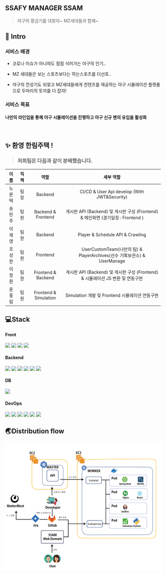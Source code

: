 ## SSAFY MANAGER SSAM
>  야구의 황금기를 대찾자~ MZ세대들과 함께~

## 📌 Intro

### 서비스 배경

- 코로나 이슈가 아니여도 점점 식어가는 야구의 인기..

- MZ 세대들은 보는 스포츠보다는 하는스포츠를 더선호.. 

- 야구의 전성기도 되찾고 MZ세대들에게 컨텐츠를 제공하는 야구 시뮬레이션 플랫폼으로 두마리의 토끼를 다 잡자!

### 서비스 목표

 #### 나만의 라인업을 통해 야구 시뮬레이션을 진행하고 야구 신규 팬의 유입을 활성화 


<br>

## ✨ 환영 한림주택 !

> ### 저희팀은 다음과 같이 분배했습니다.



|  이름  | 직책 |   역할   |               세부 역할                                 |
| :----: | :--: | :------: | :-----------------------------------------------: |
| 노문택 | 팀장 | Backend   |       CI/CD & User Api develop (With JWT&Security)        |
| 송민주 | 팀원 | Backend & Frontend  |       게시판 API (Backend) 및 게시판 구성 (Frontend) & 메인화면 (경기일정 : Frontend ) |
| 이재영 | 팀원 | Backend  | Player & Schedule API & Crawling |
| 조성한 | 팀원 | Frontend  |       UserCustomTeam(나만의 팀) & PlayerArchives(선수 기록보관소) & UserManage     |
| 이정환 | 팀원 | Frontend & Backend | 게시판 API (Backend) 및 게시판 구성 (Frontend) & 시뮬레이션 JS 변환 및 연동구현  |
| 윤홍림 | 팀원 | Frontend & Simulation | Simulation 개발 및 Frontend 시뮬레이션 연동구현 |

## 💻Stack

#### Front

<img src="https://img.shields.io/badge/-React-61DAFB?style=flat-square&logo=React&logoColor=white">
<img src="https://img.shields.io/badge/-Redux-764ABC?style=flat-square&logo=Redux&logoColor=white">
<img src="https://img.shields.io/badge/-MUI-007FFF?style=flat-square&logo=MUI&logoColor=white">
<img src="https://img.shields.io/badge/-Axios-007396?style=flat-square"/>


#### Backend
<img src="https://img.shields.io/badge/-JAVA-007396?style=flat-square&logo=java&logoColor=white">
<img src="https://img.shields.io/badge/-Spring Boot-6DB33F?style=flat-square&logo=SpringBoot&logoColor=white"/> 
<img src="https://img.shields.io/badge/-Spring Security-6DB33F?style=flat-square&logo=SpringBoot&logoColor=white"/> 
<img src="https://img.shields.io/badge/-Spring%20AOP-6DB33F?style=flat-square&logo=Spring&logoColor=white"/>
<img src="https://img.shields.io/badge/-Swagger-85EA2D?style=flat-square&logo=Swagger&logoColor=black"/>
<img src="https://img.shields.io/badge/-Gradle-02303A?style=flat-square&logo=Gradle"/>

#### DB
<img src="https://img.shields.io/badge/mysql-4479A1?style=flat-square&logo=mysql&logoColor=white">

#### DevOps
<img src="https://img.shields.io/badge/-Amazon AWS-232F3E?style=flat-square&logo=AmazonAWS&logoColor=white"/>
<img src="https://img.shields.io/badge/-Docker-2496ED?style=flat-square&logo=Docker&logoColor=white"/>
<img src="https://img.shields.io/badge/-Kubernetes-326CE5?style=flat-square&logo=Kubernetes&logoColor=white"/>
<img src="https://img.shields.io/badge/-Ngnix-181717?style=flat-square"/>
<img src="https://img.shields.io/badge/-Jenkins-D24939?style=flat-square&logo=jenkins&logoColor=black"/>
<img src="https://img.shields.io/badge/-Jira-0052CC?style=flat-square&logo=jira&logoColor=black"/>



## 🌏Distribution flow
![Architecture](img/Architecture.PNG)


